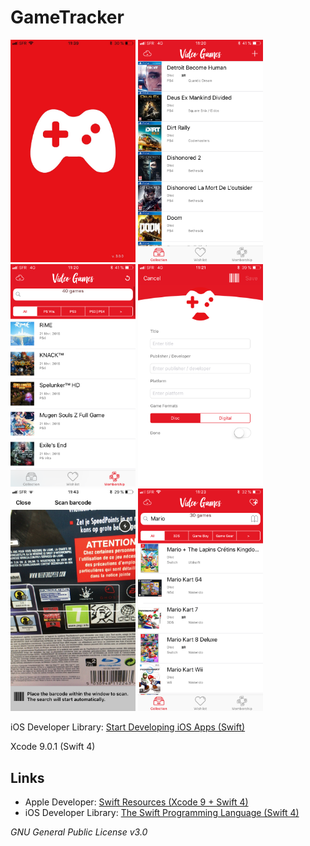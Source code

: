 # GameTracker


<img src="https://raw.githubusercontent.com/julientran/videogames/master/screenshot/screenshot0.png" width="200" />
<img src="https://raw.githubusercontent.com/julientran/videogames/master/screenshot/screenshot1.png" width="200" />
<img src="https://raw.githubusercontent.com/julientran/videogames/master/screenshot/screenshot2.png" width="200" />
<img src="https://raw.githubusercontent.com/julientran/videogames/master/screenshot/screenshot3.png" width="200" />
<img src="https://raw.githubusercontent.com/julientran/videogames/master/screenshot/screenshot4.png" width="200" />
<img src="https://raw.githubusercontent.com/julientran/videogames/master/screenshot/screenshot5.png" width="200" />

iOS Developer Library: [Start Developing iOS Apps (Swift)](https://developer.apple.com/library/ios/referencelibrary/GettingStarted/DevelopiOSAppsSwift/)

Xcode 9.0.1 (Swift 4)

## Links
 - Apple Developer: [Swift Resources (Xcode 9 + Swift 4)](https://developer.apple.com/swift/resources/)
 - iOS Developer Library: [The Swift Programming Language (Swift 4)](https://developer.apple.com/library/ios/documentation/Swift/Conceptual/Swift_Programming_Language/)

*GNU General Public License v3.0*
